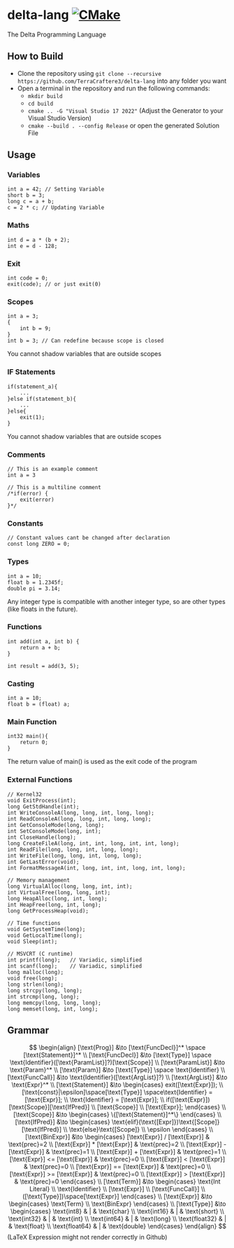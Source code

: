 # delta-lang [![CMake](https://github.com/TerraCraftere3/delta-lang/actions/workflows/cmake_windows.yml/badge.svg)](https://github.com/TerraCraftere3/delta-lang/actions/workflows/cmake_windows.yml)
The Delta Programming Language

## How to Build
- Clone the repository using `git clone --recursive https://github.com/TerraCraftere3/delta-lang` into any folder you want
- Open a terminal in the repository and run the following commands:
    - `mkdir build`
    - `cd build`
    - `cmake .. -G "Visual Studio 17 2022"` (Adjust the Generator to your Visual Studio Version)
    - `cmake --build . --config Release` or open the generated Solution File

## Usage
### Variables
```
int a = 42; // Setting Variable
short b = 3;
long c = a + b;  
c = 2 * c; // Updating Variable
```

### Maths 
```
int d = a * (b + 2);
int e = d - 128;
```

### Exit
```
int code = 0;
exit(code); // or just exit(0)
```

### Scopes
```
int a = 3;
{
    int b = 9;
}
int b = 3; // Can redefine because scope is closed
```
You cannot shadow variables that are outside scopes

### IF Statements
```
if(statement_a){
    ...
}else if(statement_b){
    ...
}else{
    exit(1);
}
```
You cannot shadow variables that are outside scopes

### Comments
```
// This is an example comment
int a = 3

// This is a multiline comment
/*if(error) {
    exit(error)
}*/
```

### Constants
```
// Constant values cant be changed after declaration
const long ZERO = 0;
```

### Types
```
int a = 10;
float b = 1.2345f;
double pi = 3.14;
```
Any integer type is compatible with another integer type, so are other types (like floats in the future).

### Functions
```
int add(int a, int b) {
    return a + b;
}

int result = add(3, 5);
```

### Casting
```
int a = 10;
float b = (float) a;
```

### Main Function

```
int32 main(){
    return 0;
}
```
The return value of main() is used as the exit code of the program

### External Functions
```
// Kernel32
void ExitProcess(int);
long GetStdHandle(int);
int WriteConsoleA(long, long, int, long, long);
int ReadConsoleA(long, long, int, long, long);
int GetConsoleMode(long, long);
int SetConsoleMode(long, int);
int CloseHandle(long);
long CreateFileA(long, int, int, long, int, int, long);
int ReadFile(long, long, int, long, long);
int WriteFile(long, long, int, long, long);
int GetLastError(void);
int FormatMessageA(int, long, int, int, long, int, long);

// Memory management
long VirtualAlloc(long, long, int, int);
int VirtualFree(long, long, int);
long HeapAlloc(long, int, long);
int HeapFree(long, int, long);
long GetProcessHeap(void);

// Time functions
void GetSystemTime(long);
void GetLocalTime(long);
void Sleep(int);

// MSVCRT (C runtime)
int printf(long);   // Variadic, simplified
int scanf(long);    // Variadic, simplified
long malloc(long);
void free(long);
long strlen(long);
long strcpy(long, long);
int strcmp(long, long);
long memcpy(long, long, long);
long memset(long, int, long);
```

## Grammar
$$
\begin{align}
[\text{Prog}] &\to [\text{FuncDecl}]^* \space [\text{Statement}]^*
\\
[\text{FuncDecl}] &\to [\text{Type}] \space \text{Identifier}([\text{ParamList}]?)[\text{Scope}]
\\
[\text{ParamList}] &\to \text{Param}^*
\\
[\text{Param}] &\to [\text{Type}] \space \text{Identifier}
\\
[\text{FuncCall}] &\to \text{Identifier}([\text{ArgList}]?)
\\
[\text{ArgList}] &\to \text{Expr}^*
\\
[\text{Statement}] &\to 
\begin{cases}
    exit([\text{Expr}]); 
    \\
    [\text{const}|\epsilon]\space[\text{Type}] \space\text{Identifier} = [\text{Expr}];
    \\
    \text{Identifier} = [\text{Expr}];
    \\
    if([\text{Expr}])[\text{Scope}][\text{IfPred}]
    \\
    [\text{Scope}]
    \\
    [\text{Expr}];
\end{cases}
\\
[\text{Scope}] &\to
\begin{cases}
    \{[\text{Statement}]^*\}
\end{cases}
\\
[\text{IfPred}] &\to
\begin{cases}
    \text{elif}(\text{[Expr]})\text{[Scope]}[\text{IfPred}]
    \\
    \text{else}\text{[Scope]}
    \\
    \epsilon
\end{cases}
\\
[\text{BinExpr}] &\to
\begin{cases}
    [\text{Expr}] / [\text{Expr}] & \text{prec}=2
    \\
    [\text{Expr}] * [\text{Expr}] & \text{prec}=2
    \\
    [\text{Expr}] - [\text{Expr}] & \text{prec}=1
    \\
    [\text{Expr}] + [\text{Expr}] & \text{prec}=1
    \\
    [\text{Expr}] <= [\text{Expr}] & \text{prec}=0
    \\
    [\text{Expr}] < [\text{Expr}] & \text{prec}=0
    \\
    [\text{Expr}] == [\text{Expr}] & \text{prec}=0
    \\
    [\text{Expr}] >= [\text{Expr}] & \text{prec}=0
    \\
    [\text{Expr}] > [\text{Expr}] & \text{prec}=0
\end{cases}
\\
[\text{Term}] &\to 
\begin{cases}
    \text{Int Literal}
    \\
    \text{Identifier}
    \\
    [\text{Expr}]
    \\
    [\text{FuncCall}]
    \\
    ([\text{Type}])\space[\text{Expr}]
\end{cases}
\\
[\text{Expr}] &\to 
\begin{cases}
    \text{Term}
    \\
    \text{BinExpr}
\end{cases}
\\
[\text{Type}] &\to 
\begin{cases}
    \text{int8} & | & \text{char}
    \\
    \text{int16} & | & \text{short}
    \\
    \text{int32} & | & \text{int}
    \\
    \text{int64} & | & \text{long}
    \\
    \text{float32} & | & \text{float}
    \\
    \text{float64} & | & \text{double}
\end{cases}
\end{align}
$$
(LaTeX Expression might not render correctly in Github)